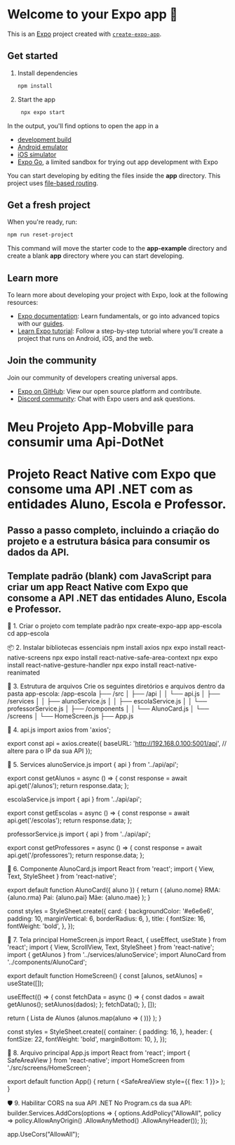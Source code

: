 # Welcome to your Expo app 👋

This is an [Expo](https://expo.dev) project created with [`create-expo-app`](https://www.npmjs.com/package/create-expo-app).

## Get started

1. Install dependencies

   ```bash
   npm install
   ```

2. Start the app

   ```bash
    npx expo start
   ```

In the output, you'll find options to open the app in a

- [development build](https://docs.expo.dev/develop/development-builds/introduction/)
- [Android emulator](https://docs.expo.dev/workflow/android-studio-emulator/)
- [iOS simulator](https://docs.expo.dev/workflow/ios-simulator/)
- [Expo Go](https://expo.dev/go), a limited sandbox for trying out app development with Expo

You can start developing by editing the files inside the **app** directory. This project uses [file-based routing](https://docs.expo.dev/router/introduction).

## Get a fresh project

When you're ready, run:

```bash
npm run reset-project
```

This command will move the starter code to the **app-example** directory and create a blank **app** directory where you can start developing.

## Learn more

To learn more about developing your project with Expo, look at the following resources:

- [Expo documentation](https://docs.expo.dev/): Learn fundamentals, or go into advanced topics with our [guides](https://docs.expo.dev/guides).
- [Learn Expo tutorial](https://docs.expo.dev/tutorial/introduction/): Follow a step-by-step tutorial where you'll create a project that runs on Android, iOS, and the web.

## Join the community

Join our community of developers creating universal apps.

- [Expo on GitHub](https://github.com/expo/expo): View our open source platform and contribute.
- [Discord community](https://chat.expo.dev): Chat with Expo users and ask questions.

# Meu Projeto  App-Mobville para consumir uma Api-DotNet

# Projeto React Native com Expo que consome uma API .NET com as entidades Aluno, Escola e Professor.
 ## Passo a passo completo, incluindo a criação do projeto e a estrutura básica para consumir os dados da API.


## Template padrão (blank) com JavaScript para criar um app React Native com Expo que consome a API .NET das entidades Aluno, Escola e Professor.

🚀 1. Criar o projeto com template padrão
npx create-expo-app app-escola
cd app-escola


📦 2. Instalar bibliotecas essenciais
npm install axios
npx expo install react-native-screens 
npx expo install react-native-safe-area-context 
npx expo install react-native-gesture-handler 
npx expo install react-native-reanimated



📁 3. Estrutura de arquivos
Crie os seguintes diretórios e arquivos dentro da pasta app-escola:
/app-escola
├── /src
│   ├── /api
│   │   └── api.js
│   ├── /services
│   │   ├── alunoService.js
│   │   ├── escolaService.js
│   │   └── professorService.js
│   ├── /components
│   │   └── AlunoCard.js
│   └── /screens
│       └── HomeScreen.js
├── App.js


🔗 4. api.js
import axios from 'axios';

export const api = axios.create({
  baseURL: 'http://192.168.0.100:5001/api', // altere para o IP da sua API
});


📡 5. Services
alunoService.js
import { api } from '../api/api';

export const getAlunos = async () => {
  const response = await api.get('/alunos');
  return response.data;
};



escolaService.js
import { api } from '../api/api';

export const getEscolas = async () => {
  const response = await api.get('/escolas');
  return response.data;
};



professorService.js
import { api } from '../api/api';

export const getProfessores = async () => {
  const response = await api.get('/professores');
  return response.data;
};



🧩 6. Componente AlunoCard.js
import React from 'react';
import { View, Text, StyleSheet } from 'react-native';

export default function AlunoCard({ aluno }) {
  return (
    <View style={styles.card}>
      <Text style={styles.title}>{aluno.nome}</Text>
      <Text>RMA: {aluno.rma}</Text>
      <Text>Pai: {aluno.pai}</Text>
      <Text>Mãe: {aluno.mae}</Text>
    </View>
  );
}

const styles = StyleSheet.create({
  card: {
    backgroundColor: '#e6e6e6',
    padding: 10,
    marginVertical: 6,
    borderRadius: 6,
  },
  title: {
    fontSize: 16,
    fontWeight: 'bold',
  },
});



📱 7. Tela principal HomeScreen.js
import React, { useEffect, useState } from 'react';
import { View, ScrollView, Text, StyleSheet } from 'react-native';
import { getAlunos } from '../services/alunoService';
import AlunoCard from '../components/AlunoCard';

export default function HomeScreen() {
  const [alunos, setAlunos] = useState([]);

  useEffect(() => {
    const fetchData = async () => {
      const dados = await getAlunos();
      setAlunos(dados);
    };
    fetchData();
  }, []);

  return (
    <ScrollView style={styles.container}>
      <Text style={styles.header}>Lista de Alunos</Text>
      {alunos.map(aluno => (
        <AlunoCard key={aluno.id} aluno={aluno} />
      ))}
    </ScrollView>
  );
}

const styles = StyleSheet.create({
  container: {
    padding: 16,
  },
  header: {
    fontSize: 22,
    fontWeight: 'bold',
    marginBottom: 10,
  },
});


🧠 8. Arquivo principal App.js
import React from 'react';
import { SafeAreaView } from 'react-native';
import HomeScreen from './src/screens/HomeScreen';

export default function App() {
  return (
    <SafeAreaView style={{ flex: 1 }}>
      <HomeScreen />
    </SafeAreaView>
  );
}


🛡️ 9. Habilitar CORS na sua API .NET
No Program.cs da sua API:
builder.Services.AddCors(options =>
{
    options.AddPolicy("AllowAll",
        policy => policy.AllowAnyOrigin()
                        .AllowAnyMethod()
                        .AllowAnyHeader());
});


app.UseCors("AllowAll");













